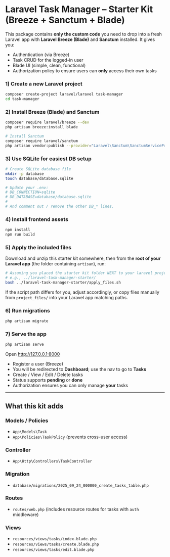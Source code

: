 # Laravel Task Manager – Starter Kit (Breeze + Sanctum + Blade)

This package contains **only the custom code** you need to drop into a fresh Laravel app with **Laravel Breeze (Blade)** and **Sanctum** installed. It gives you:
- Authentication (via Breeze)
- Task CRUD for the logged-in user
- Blade UI (simple, clean, functional)
- Authorization policy to ensure users can **only** access their own tasks

### 1) Create a new Laravel project
```bash
composer create-project laravel/laravel task-manager
cd task-manager
```

### 2) Install Breeze (Blade) and Sanctum
```bash
composer require laravel/breeze --dev
php artisan breeze:install blade

# Install Sanctum
composer require laravel/sanctum
php artisan vendor:publish --provider="Laravel\Sanctum\SanctumServiceProvider"
```

### 3) Use SQLite for easiest DB setup
```bash
# Create SQLite database file
mkdir -p database
touch database/database.sqlite

# Update your .env:
# DB_CONNECTION=sqlite
# DB_DATABASE=database/database.sqlite
#
# And comment out / remove the other DB_* lines.
```

### 4) Install frontend assets
```bash
npm install
npm run build
```

### 5) Apply the included files
Download and unzip this starter kit somewhere, then from the **root of your Laravel app** (the folder containing `artisan`), run:
```bash
# Assuming you placed the starter kit folder NEXT to your laravel project folder
# e.g., ../laravel-task-manager-starter/
bash ../laravel-task-manager-starter/apply_files.sh
```

If the script path differs for you, adjust accordingly, or copy files manually from `project_files/` into your Laravel app matching paths.

### 6) Run migrations
```bash
php artisan migrate
```

### 7) Serve the app
```bash
php artisan serve
```

Open http://127.0.0.1:8000

- Register a user (Breeze)
- You will be redirected to **Dashboard**; use the nav to go to **Tasks**
- Create / View / Edit / Delete tasks
- Status supports **pending** or **done**
- Authorization ensures you can only manage **your** tasks

---

## What this kit adds

### Models / Policies
- `App\Models\Task`
- `App\Policies\TaskPolicy` (prevents cross-user access)

### Controller
- `App\Http\Controllers\TaskController`

### Migration
- `database/migrations/2025_09_24_000000_create_tasks_table.php`

### Routes
- `routes/web.php` (includes resource routes for tasks with `auth` middleware)

### Views
- `resources/views/tasks/index.blade.php`
- `resources/views/tasks/create.blade.php`
- `resources/views/tasks/edit.blade.php`

